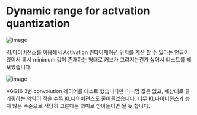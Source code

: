 # Dynamic range for actvation quantization

![image](https://i.imgur.com/Tt5wc1e.png)

KL다이버전스를 이용해서 Activation 퀀타이제이션 위치를 계산 할 수 있다는 언급이 있어서 혹시 minimum 값이 존재하는 형태로 커브가 그려지는건가 싶어서 테스트를 해보았습니다. 

![image](https://i.imgur.com/nvWeSC3.png)

VGG16 3번 convolution 레이어를 테스트 했습니다만 미니멈 값은 없고, 예상대로 클리핑하는 영역이 적을 수록 KL다이버젼스도 줄어들었습니다. 
너무 KL다이버젼스가 높지 않은 수준으로 적당히 고른다는 의미로 받아들이면 될 듯 합니다.